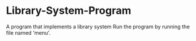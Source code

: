 # Library-System-Program
A program that implements a library system
Run the program by running the file named 'menu'.
